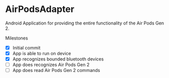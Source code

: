 # AirPodsAdapter
Android Application for providing the entire functionality of the Air Pods Gen 2.

Milestones
* [x] Initial commit
* [x] App is able to run on device
* [x] App recognizes bounded bluetooth devices
* [ ] App does recognizes Air Pods Gen 2
* [ ] App does read Air Pods Gen 2 commands
